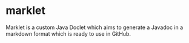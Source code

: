 # marklet
Marklet is a custom Java Doclet which aims to generate a Javadoc in a markdown format which is ready to use in GitHub.
